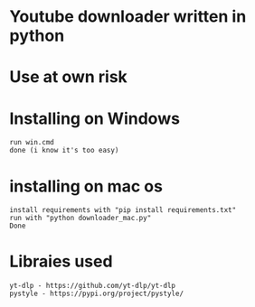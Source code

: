 # Youtube downloader written in python
# Use at own risk

# Installing on Windows
```
run win.cmd
done (i know it's too easy)
```

# installing on mac os
```
install requirements with "pip install requirements.txt"
run with "python downloader_mac.py"
Done
```

# Libraies used
```
yt-dlp - https://github.com/yt-dlp/yt-dlp
pystyle - https://pypi.org/project/pystyle/
```
